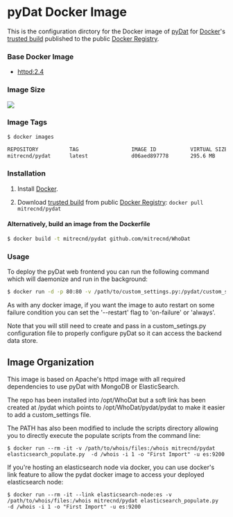 pyDat Docker Image
==================

This is the configuration dirctory for the Docker image of [pyDat](https://github.com/MITRECND/WhoDat) for [Docker](https://www.docker.io/)'s [trusted build](https://index.docker.io/u/mitrecnd/pydat/) published to the public [Docker Registry](https://index.docker.io/).

### Base Docker Image
* [httpd:2.4](https://index.docker.io/_/httpd/)

### Image Size
[![](https://badge.imagelayers.io/mitrecnd/pydat:latest.svg)](https://imagelayers.io/?images=mitrecnd/pydat:latest 'Get your own badge on imagelayers.io')

### Image Tags
```bash
$ docker images

REPOSITORY          TAG                 IMAGE ID           VIRTUAL SIZE
mitrecnd/pydat      latest              d06aed897778       295.6 MB
```

### Installation

1. Install [Docker](https://www.docker.io/).

2. Download [trusted build](https://index.docker.io/u/mitrecnd/pydat/) from public [Docker Registry](https://index.docker.io/): `docker pull mitrecnd/pydat`

#### Alternatively, build an image from the Dockerfile
```bash
$ docker build -t mitrecnd/pydat github.com/mitrecnd/WhoDat
```

### Usage
To deploy the pyDat web frontend you can run the following command which will daemonize and run in the background:

```bash
$ docker run -d -p 80:80 -v /path/to/custom_settings.py:/pydat/custom_settings.py --name pydat-server mitrecnd/pydat
```

As with any docker image, if you want the image to auto restart on some failure condition you can set the '--restart' flag to 'on-failure' or 'always'.

Note that you will still need to create and pass in a custom_setings.py configuration file to properly configure pyDat so it can access the backend data store.


Image Organization
------------------

This image is based on Apache's httpd image with all required dependencies to use pyDat with MongoDB or ElasticSearch. 

The repo has been installed into /opt/WhoDat but a soft link has been created at /pydat which points to /opt/WhoDat/pydat/pydat to make it easier to add a custom_settings file. 

The PATH has also been modified to include the scripts directory allowing you to directly execute the populate scripts from the command line:

```
$ docker run --rm -it -v /path/to/whois/files:/whois mitrecnd/pydat elasticsearch_populate.py  -d /whois -i 1 -o "First Import" -u es:9200
```

If you're hosting an elasticsearch node via docker, you can use docker's link feature to allow the pydat docker image to access your deployed elasticsearch node:

```
$ docker run --rm -it --link elasticsearch-node:es -v /path/to/whois/files:/whois mitrecnd/pydat elasticsearch_populate.py  -d /whois -i 1 -o "First Import" -u es:9200
```
